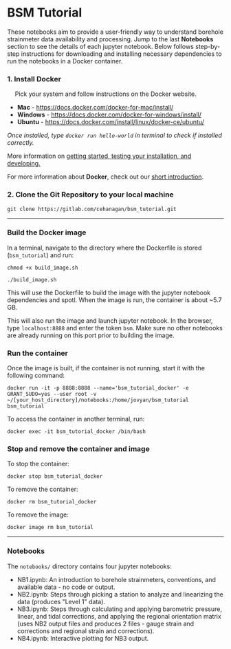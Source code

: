 # BSM Tutorial
These notebooks aim to provide a user-friendly way to understand borehole strainmeter data availability and processing. Jump to the last **Notebooks** section to see the details of each jupyter notebook. Below follows step-by-step instructions for downloading and installing necessary dependencies to run the notebooks in a Docker container. 

### 1. Install Docker
&ensp;&ensp; Pick your system and follow instructions on the Docker website. 
* **Mac** - https://docs.docker.com/docker-for-mac/install/ 
* **Windows** - https://docs.docker.com/docker-for-windows/install/ 
* **Ubuntu** - https://docs.docker.com/install/linux/docker-ce/ubuntu/ 

*Once installed, type `docker run hello-world` in terminal to check if installed correctly.*

More information on [getting started, testing your installation, and developing.](https://docs.docker.com/get-started/) 

For more information about **Docker**, check out our [short introduction](https://www.unavco.org/gitlab/GeoSciFramework/docker-tutorial/wikis/Introduction-to-Docker). 

### 2. Clone the Git Repository to your local machine 
`git clone https://gitlab.com/cehanagan/bsm_tutorial.git`

***

### **Build the Docker image**
In a terminal, navigate to the directory where the Dockerfile is stored (`bsm_tutorial`) and run:

`chmod +x build_image.sh`

`./build_image.sh`

This will use the Dockerfile to build the image with the jupyter notebook dependencies and spotl. When the image is run, the container is about ~5.7 GB.

This will also run the image and launch jupyter notebook. In the browser, type `localhost:8888` and enter the token `bsm`. Make sure no other notebooks are already running on this port prior to building the image. 

### **Run the container**
Once the image is built, if the container is not running, start it with the following command:

`docker run -it -p 8888:8888 --name='bsm_tutorial_docker' -e GRANT_SUDO=yes --user root -v ~/[your_host_directory]/notebooks:/home/jovyan/bsm_tutorial bsm_tutorial`

To access the container in another terminal, run:

`docker exec -it bsm_tutorial_docker /bin/bash`

### **Stop and remove the container and image**
To stop the container:

`docker stop bsm_tutorial_docker`

To remove the container:

`docker rm bsm_tutorial_docker`

To remove the image:

`docker image rm bsm_tutorial`

***

### **Notebooks**
The `notebooks/` directory contains four jupyter notebooks:
- NB1.ipynb: An introduction to borehole strainmeters, conventions, and available data - no code or output. 
- NB2.ipynb: Steps through picking a station to analyze and linearizing the data (produces "Level 1" data). 
- NB3.ipynb: Steps through calculating and applying barometric pressure, linear, and tidal corrections, and applying the regional orientation matrix (uses NB2 output files and produces 2 files - gauge strain and corrections and regional strain and corrections). 
- NB4.ipynb: Interactive plotting for NB3 output. 



